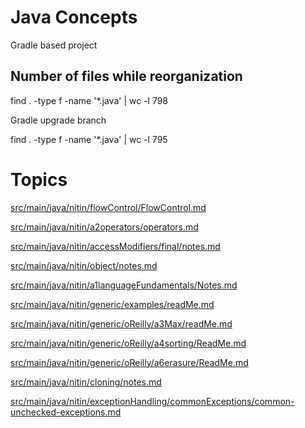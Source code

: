 # Java Concepts

Gradle based project

## Number of files while reorganization

find . -type f -name '*.java' | wc -l 798

Gradle upgrade branch

find . -type f -name '*.java' | wc -l 795

# Topics
[src/main/java/nitin/flowControl/FlowControl.md](src/main/java/nitin/flowControl/FlowControl.md)

[src/main/java/nitin/a2operators/operators.md](src/main/java/nitin/a2operators/operators.md)

[src/main/java/nitin/accessModifiers/final/notes.md](src/main/java/nitin/accessModifiers/final/notes.md)

[src/main/java/nitin/object/notes.md](src/main/java/nitin/object/notes.md)

[src/main/java/nitin/a1languageFundamentals/Notes.md](src/main/java/nitin/a1languageFundamentals/Notes.md)

[src/main/java/nitin/generic/examples/readMe.md](src/main/java/nitin/generic/examples/readMe.md)

[src/main/java/nitin/generic/oReilly/a3Max/readMe.md](src/main/java/nitin/generic/oReilly/a3Max/readMe.md)

[src/main/java/nitin/generic/oReilly/a4sorting/ReadMe.md](src/main/java/nitin/generic/oReilly/a4sorting/ReadMe.md)

[src/main/java/nitin/generic/oReilly/a6erasure/ReadMe.md](src/main/java/nitin/generic/oReilly/a6erasure/ReadMe.md)

[src/main/java/nitin/cloning/notes.md](src/main/java/nitin/cloning/notes.md)

[src/main/java/nitin/exceptionHandling/commonExceptions/common-unchecked-exceptions.md](src/main/java/nitin/exceptionHandling/commonExceptions/common_unchecked_exceptions.md)
